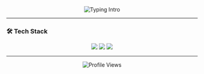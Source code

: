 <div align="center">
  <img src="https://readme-typing-svg.demolab.com?font=Fira+Code&size=22&duration=3000&pause=500&color=9B59B6&background=FFFFFF00&width=435&lines=Hello+👋,+I'm+xfnx-17;Python+Developer;Computer+Science+Student" alt="Typing Intro" />
</div>

---

### 🛠️ Tech Stack
<p align="center">
  <img src="https://img.shields.io/badge/Python-3776AB?style=flat&logo=python&logoColor=white" />
  <img src="https://img.shields.io/badge/Git-F05032?style=flat&logo=git&logoColor=white" />
  <img src="https://img.shields.io/badge/VS_Code-007ACC?style=flat&logo=visual-studio-code&logoColor=white" />
</p>

---

<div align="center">
  <img src="https://komarev.com/ghpvc/?username=xfnx-17&label=Profile+Views&color=9B59B6&style=flat&labelColor=00000000" alt="Profile Views" />
</div>
